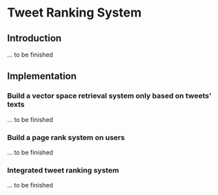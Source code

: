 # Tweet Ranking System

## Introduction
... to be finished

## Implementation 

### Build a vector space retrieval system only based on tweets’ texts
... to be finished

### Build a page rank system on users
... to be finished

### Integrated tweet ranking system
... to be finished
